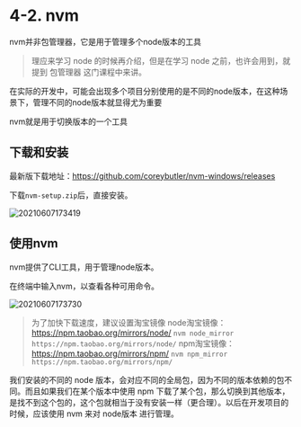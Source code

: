 # 4-2. nvm

nvm并非包管理器，它是用于管理多个node版本的工具

> 理应来学习 node 的时候再介绍，但是在学习 node 之前，也许会用到，就提到 包管理器 这门课程中来讲。

在实际的开发中，可能会出现多个项目分别使用的是不同的node版本，在这种场景下，管理不同的node版本就显得尤为重要

nvm就是用于切换版本的一个工具

## 下载和安装

最新版下载地址：https://github.com/coreybutler/nvm-windows/releases

下载`nvm-setup.zip`后，直接安装。

![20210607173419](https://cdn.jsdelivr.net/gh/123taojiale/dahuyou_picture@main/blogs/20210607173419.png)

## 使用nvm

nvm提供了CLI工具，用于管理node版本。

在终端中输入nvm，以查看各种可用命令。

![20210607173730](https://cdn.jsdelivr.net/gh/123taojiale/dahuyou_picture@main/blogs/20210607173730.png)

> 为了加快下载速度，建议设置淘宝镜像
> node淘宝镜像：https://npm.taobao.org/mirrors/node/ `nvm node_mirror https://npm.taobao.org/mirrors/node/`
> npm淘宝镜像：https://npm.taobao.org/mirrors/npm/ `nvm npm_mirror https://npm.taobao.org/mirrors/npm/`

我们安装的不同的 node 版本，会对应不同的全局包，因为不同的版本依赖的包不同。而且如果我们在某个版本中使用 npm 下载了某个包，那么切换到其他版本，是找不到这个包的，这个包就相当于没有安装一样（更合理）。以后在开发项目的时候，应该使用 nvm 来对 node版本 进行管理。